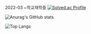 
2022-03
~학교재학중
[![Solved.ac Profile](http://mazassumnida.wtf/api/v2/generate_badge?boj=ddaa63777)](https://solved.ac/ddaa63777/)

![Anurag's GitHub stats](https://github-readme-stats.vercel.app/api?username=kimminji-1130&show_icons=true&theme=midnight-purple)

![Top Langs](https://github-readme-stats.vercel.app/api/top-langs/?username=kimminji-1130&layout=compact&theme=midnight-purple)

